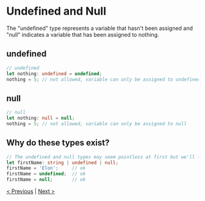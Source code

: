 # Undefined and Null

The "undefined" type represents a variable that hasn't been assigned and "null" indicates a variable that has been assigned to nothing.

## undefined

```typescript
// undefined
let nothing: undefined = undefined;
nothing = 5; // not allowed, variable can only be assigned to undefined
```

## null

```typescript
// null
let nothing: null = null;
nothing = 5; // not allowed, variable can only be assigned to null
```

## Why do these types exist?
```typescript
// The undefined and null types may seem pointless at first but we'll later see how they can be used in union types like this:
let firstName: string | undefined | null;
firstName = 'Elon';     // ok
firstName = undefined;  // ok
firstName = null;       // ok
```

[< Previous](basic-types.md) | [Next >](any-and-unknown.md)
